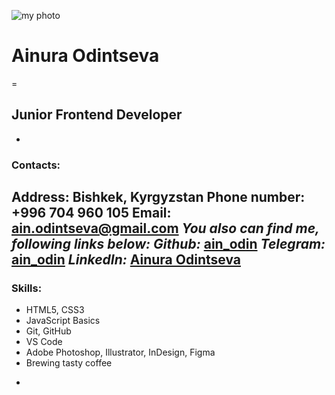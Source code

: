 ![my photo](../../../../Desktop/my-photo.jpeg)
# Ainura Odintseva
=
## Junior Frontend Developer
-
### Contacts:
**Address:** Bishkek, Kyrgyzstan
**Phone number:** +996 704 960 105
**Email:** ain.odintseva@gmail.com
*You also can find me, following **links** below:*
*Github:* [ain_odin](https://github.com/ain-odin)
*Telegram:* [ain_odin](https://t.me/ain_odin)
*LinkedIn:* [Ainura Odintseva](https://www.linkedin.com/in/ainura-odintseva-884697258/)
-
### Skills:
* HTML5, CSS3
* JavaScript Basics
* Git, GitHub
* VS Code
* Adobe Photoshop, Illustrator, InDesign, Figma
* Brewing tasty coffee
-